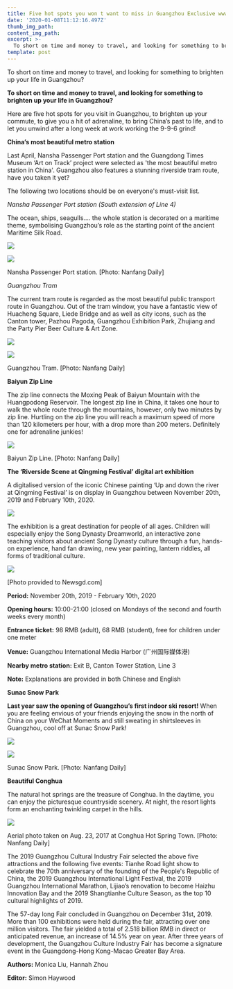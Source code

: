```yaml
---
title: Five hot spots you won t want to miss in Guangzhou Exclusive www newsgd com
date: '2020-01-08T11:12:16.497Z'
thumb_img_path: 
content_img_path: 
excerpt: >-
  To short on time and money to travel, and looking for something to brighten up your life in Guangzhou?
template: post
---
```




To short on time and money to travel, and looking for something to brighten up your life in Guangzhou?



**To short on time and money to travel, and looking for something to brighten up your life in Guangzhou?**

Here are five hot spots for you visit in Guangzhou, to brighten up your commute, to give you a hit of adrenaline, to bring China’s past to life, and to let you unwind after a long week at work working the 9-9-6 grind!

**China’s most beautiful metro station**

Last April, Nansha Passenger Port station and the Guangdong Times Museum ‘Art on Track’ project were selected as 'the most beautiful metro station in China'. Guangzhou also features a stunning riverside tram route, have you taken it yet?

The following two locations should be on everyone's must-visit list.

*Nansha Passenger Port station (South extension of Line 4)*

The ocean, ships, seagulls.... the whole station is decorated on a maritime theme, symbolising Guangzhou’s role as the starting point of the ancient Maritime Silk Road.

![](http://www.newsgd.com/news/exclusive/content/images/attachement/jpg/site26/20200107/d8cb8a47665a1f7e725a01.jpg)

![](http://www.newsgd.com/news/exclusive/content/images/attachement/jpg/site26/20200107/d8cb8a47665a1f7e73c30b.jpg)

Nansha Passenger Port station. [Photo: Nanfang Daily]

*Guangzhou Tram*

The current tram route is regarded as the most beautiful public transport route in Guangzhou. Out of the tram window, you have a fantastic view of Huacheng Square, Liede Bridge and as well as city icons, such as the Canton tower, Pazhou Pagoda, Guangzhou Exhibition Park, Zhujiang and the Party Pier Beer Culture & Art Zone.

![](http://www.newsgd.com/news/exclusive/content/images/attachement/jpg/site26/20200107/d8cb8a47665a1f7e727903.jpg)

![](http://www.newsgd.com/news/exclusive/content/images/attachement/jpg/site26/20200107/d8cb8a47665a1f7e728004.jpg)

Guangzhou Tram. [Photo: Nanfang Daily]

**Baiyun Zip Line**

The zip line connects the Moxing Peak of Baiyun Mountain with the Huangpodong Reservoir. The longest zip line in China, it takes one hour to walk the whole route through the mountains, however, only two minutes by zip line. Hurtling on the zip line you will reach a maximum speed of more than 120 kilometers per hour, with a drop more than 200 meters. Definitely one for adrenaline junkies!

![](http://www.newsgd.com/news/exclusive/content/images/attachement/jpg/site26/20200107/d8cb8a47665a1f7e729505.jpg)

Baiyun Zip Line. [Photo: Nanfang Daily]

**The ‘Riverside Scene at Qingming Festival’ digital art exhibition**

A digitalised version of the iconic Chinese painting ‘Up and down the river at Qingming Festival’ is on display in Guangzhou between November 20th, 2019 and February 10th, 2020.

![](http://www.newsgd.com/news/exclusive/content/images/attachement/jpg/site26/20200107/d8cb8a47665a1f7e729d06.jpg)

The exhibition is a great destination for people of all ages. Children will especially enjoy the Song Dynasty Dreamworld, an interactive zone teaching visitors about ancient Song Dynasty culture through a fun, hands-on experience, hand fan drawing, new year painting, lantern riddles, all forms of traditional culture.

![](http://www.newsgd.com/news/exclusive/content/images/attachement/jpg/site26/20200107/d8cb8a47665a1f7e72bc07.jpg)

[Photo provided to Newsgd.com]

**Period:** November 20th, 2019 - February 10th, 2020

**Opening hours:** 10:00-21:00 (closed on Mondays of the second and fourth weeks every month)

**Entrance ticket:** 98 RMB (adult), 68 RMB (student), free for children under one meter

**Venue:** Guangzhou International Media Harbor (广州国际媒体港)

**Nearby metro station:** Exit B, Canton Tower Station, Line 3

**Note:** Explanations are provided in both Chinese and English

**Sunac Snow Park**

**Last year saw the opening of Guangzhou’s first indoor ski resort!** When you are feeling envious of your friends enjoying the snow in the north of China on your WeChat Moments and still sweating in shirtsleeves in Guangzhou, cool off at Sunac Snow Park!

![](http://www.newsgd.com/news/exclusive/content/images/attachement/jpg/site26/20200107/d8cb8a47665a1f7e72cc08.jpg)

![](http://www.newsgd.com/news/exclusive/content/images/attachement/jpg/site26/20200107/d8cb8a47665a1f7e72d609.jpg)

Sunac Snow Park. [Photo: Nanfang Daily]

**Beautiful Conghua**

The natural hot springs are the treasure of Conghua. In the daytime, you can enjoy the picturesque countryside scenery. At night, the resort lights form an enchanting twinkling carpet in the hills.

![](http://www.newsgd.com/news/exclusive/content/images/attachement/jpg/site26/20200107/d8cb8a47665a1f7e72f30a.jpg)

Aerial photo taken on Aug. 23, 2017 at Conghua Hot Spring Town. [Photo: Nanfang Daily]

The 2019 Guangzhou Cultural Industry Fair selected the above five attractions and the following five events: Tianhe Road light show to celebrate the 70th anniversary of the founding of the People's Republic of China, the 2019 Guangzhou International Light Festival, the 2019 Guangzhou International Marathon, Lijiao’s renovation to become Haizhu Innovation Bay and the 2019 Shangtianhe Culture Season, as the top 10 cultural highlights of 2019.

The 57-day long Fair concluded in Guangzhou on December 31st, 2019. More than 100 exhibitions were held during the fair, attracting over one million visitors. The fair yielded a total of 2.518 billion RMB in direct or anticipated revenue, an increase of 14.5% year on year. After three years of development, the Guangzhou Culture Industry Fair has become a signature event in the Guangdong-Hong Kong-Macao Greater Bay Area.

**Authors:** Monica Liu, Hannah Zhou

**Editor:** Simon Haywood



